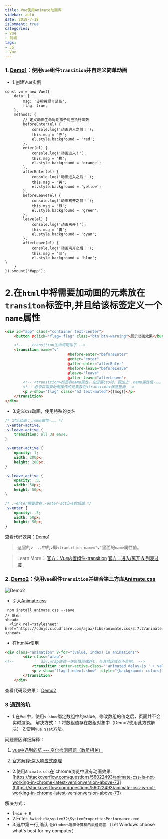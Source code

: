 ```yaml
---
title: Vue使用Animate动画库
sidebar: auto
date: 2019-7-18
isComment: true
categories: 
- Vue
- 前端
tags: 
- JS
- Vue
---
```


### 1. [Demo1](https://codepen.io/keekuun/pen/xvKOLp)：使用`Vue`组件`transition`并自定义简单动画
+ 1.创建Vue实例
```vue
const vm = new Vue({
	data: {
		msg: '赤橙黄绿青蓝紫',
		flag: true,
	},
	methods: {
		// 定义动画生命周期钩子对应执行函数
		beforeEnter(el) {
			console.log('动画进入之前！');
			this.msg = "赤";
			el.style.background = 'red';
		},
		enter(el) {
			console.log('动画进入！');
			this.msg = "橙";
			el.style.background = 'orange';
		},
		afterEnter(el) {
			console.log('动画进入之后！');
			this.msg = "黄";
			el.style.background = 'yellow';
		},
		beforeLeave(el) {
			console.log('动画离开之前！');
			this.msg = "绿";
			el.style.background = 'green';
		},
		leave(el) {
			console.log('动画离开！');
			this.msg = "青";
			el.style.background = 'cyan';
		},
		afterLeave(el) {
			console.log('动画离开之后！');
			this.msg = "蓝";
			el.style.background = 'blue';
}
	}
}).$mount('#app'); 
```
# 2.在`html`中将需要加动画的元素放在`transiton`标签中,并且给该标签定义一个`name`属性
```html
<div id="app" class="container text-center">
	<button @click="flag=!flag" class="btn btn-warning">展示动画效果</button>

	<!-- 	transition生命周期钩子 -->
	<transition name="v"
							@before-enter="beforeEnter" 
							@enter="enter" 
							@after-enter="afterEnter" 
							@before-leave="beforeLeave" 
							@leave="leave" 
							@after-leave="afterLeave">
		<!-- <transition>标签有name属性，在设置css时，要加上'.name属性值-。。。' -->
		<!-- 必须将需要动画操作的元素放在<transiton>标签里面 -->
		<p v-show="flag" class="h3 text-muted">{{msg}}</p>
	</transition>
</div>
```

+ 3.定义`CSS`动画，使用特殊的类名
```css
/* 定义动画：.name属性-。。。*/
.v-enter-active,
.v-leave-active {
	transition: all 3s ease;
}

.v-enter-active {
	opacity: 1;
	width: 200px;
	height: 200px;
}

.v-leave-active {
	opacity: .5;
	width: 50px;
	height: 50px;
}

/* .-enter需要放在.-enter-active的后面 */
.v-enter {
	opacity: .5;
	width: 50px;
	height: 50px;
}
```
查看代码效果：[Demo1](https://codepen.io/keekuun/pen/xvKOLp)
>这里的`v-...`中的`v`即`<transition name="v"`里面的`name`属性值。

> Learn More：
[官方：Vue内置组件-transition](https://cn.vuejs.org/v2/api/#transition)
[官方：进入/离开 & 列表过渡](https://cn.vuejs.org/v2/guide/transitions.html)


### 2. [Demo2](https://codepen.io/keekuun/pen/VoZPzG?editors=1010)：使用`Vue`组件`transition`并结合第三方库[Animate.css](https://daneden.github.io/animate.css/)
![Demo2](https://upload-images.jianshu.io/upload_images/16584865-b57578aefbab3eab.png?imageMogr2/auto-orient/strip%7CimageView2/2/w/1240)
+ 引入[Animate.css](https://daneden.github.io/animate.css/)
```
 npm install animate.css --save
// 或者：
<head>
  <link rel="stylesheet" href="https://cdnjs.cloudflare.com/ajax/libs/animate.css/3.7.2/animate.min.css">
</head>
```
+ 在html中使用
```html
<div class="animation" v-for="(value, index) in animations">
		<div class="wrap"> 
<!-- 			div.wrap使这一块区域形成BFC，与其他区域互不影响。 -->
			<transition :enter-active-class="'animated delay-1s ' + value" :leave-active-class="'animated ' + value">
			<p v-show="flags[index].show" :style="{background: colors[index % colors.length]}" @mouseenter="enter(index)" @mouseout="out(index)" :title="value">{{value}}</p>
		</transition>
	</div>
```
查看代码及效果： [Demo2](https://codepen.io/keekuun/pen/VoZPzG?editors=1010)

### 3.遇到的坑
+ 1.在`Vue`中，使用`v-show`绑定数组中的value，修改数组的值之后，页面并不会实时渲染。
解决方式：
1.将数组值存在数组对象中（Demo2使用此方式解决）
2.使用`Vue.$set`方法。

问题原因详细解释：
1. [vue中遇到的坑 --- 变化检测问题（数组相关）](https://www.cnblogs.com/zhuzhenwei918/p/6893496.html)

2. [官方解释:深入响应式原理]([https://cn.vuejs.org/v2/guide/reactivity.html](https://cn.vuejs.org/v2/guide/reactivity.html)
)

+  2.使用`Animate.css`在`chrome浏览中没有动画效果:
[https://stackoverflow.com/questions/56022493/animate-css-is-not-working-in-chrome-latest-versionversion-above-73](https://stackoverflow.com/questions/56022493/animate-css-is-not-working-in-chrome-latest-versionversion-above-73)

解决方式：
+ 1.`win + R`
+ 2.Enter: `%windir%\system32\SystemPropertiesPerformance.exe`
+ 3.选中第一行,确认
`让Windows选择计算机的最佳设置`
（Let Windows choose what's best for my computer）
